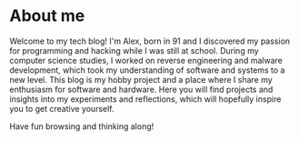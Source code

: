 
# About me

Welcome to my tech blog! I'm Alex, born in 91 and I discovered my passion for programming and hacking while I was still at school. 
During my computer science studies, I worked on reverse engineering and malware development, 
which took my understanding of software and systems to a new level. 
This blog is my hobby project and a place where I share my enthusiasm for software and hardware. 
Here you will find projects and insights into my experiments and reflections, 
which will hopefully inspire you to get creative yourself.

Have fun browsing and thinking along!